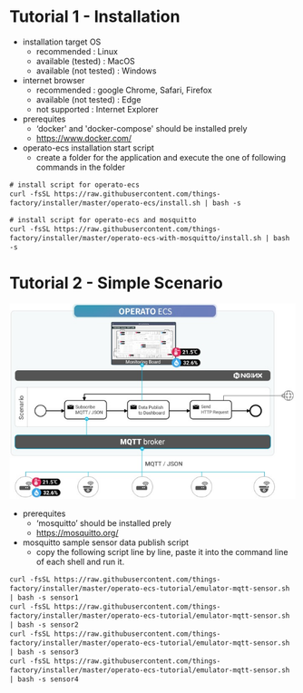 # Tutorial 1 - Installation

- installation target OS
  - recommended : Linux
  - available (tested) : MacOS
  - available (not tested) : Windows
- internet browser
  - recommended : google Chrome, Safari, Firefox
  - available (not tested) : Edge
  - not supported : Internet Explorer
- prerequites
  - ‘docker' and 'docker-compose' should be installed prely
  - https://www.docker.com/
- operato-ecs installation start script
  - create a folder for the application and execute the one of following commands in the folder

```
# install script for operato-ecs
curl -fsSL https://raw.githubusercontent.com/things-factory/installer/master/operato-ecs/install.sh | bash -s
```

```
# install script for operato-ecs and mosquitto
curl -fsSL https://raw.githubusercontent.com/things-factory/installer/master/operato-ecs-with-mosquitto/install.sh | bash -s
```

# Tutorial 2 - Simple Scenario

![Scenario Diagram](./tutorial-02-scenario.jpg)

- prerequites
  - ‘mosquitto’ should be installed prely
  - https://mosquitto.org/
- mosquitto sample sensor data publish script
  - copy the following script line by line, paste it into the command line of each shell and run it.

```
curl -fsSL https://raw.githubusercontent.com/things-factory/installer/master/operato-ecs-tutorial/emulator-mqtt-sensor.sh | bash -s sensor1
curl -fsSL https://raw.githubusercontent.com/things-factory/installer/master/operato-ecs-tutorial/emulator-mqtt-sensor.sh | bash -s sensor2
curl -fsSL https://raw.githubusercontent.com/things-factory/installer/master/operato-ecs-tutorial/emulator-mqtt-sensor.sh | bash -s sensor3
curl -fsSL https://raw.githubusercontent.com/things-factory/installer/master/operato-ecs-tutorial/emulator-mqtt-sensor.sh | bash -s sensor4
```
